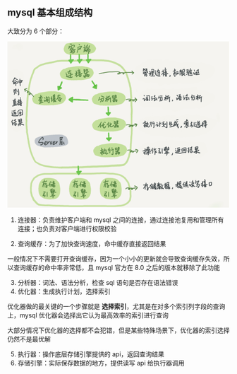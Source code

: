 ## mysql 基本组成结构

大致分为 6 个部分：

![基本组成结构](./pic/Snipaste_2023-05-12_21-45-47.png)

1. 连接器：负责维护客户端和 mysql 之间的连接，通过连接池复用和管理所有连接；也负责对客户端进行权限校验

2. 查询缓存：为了加快查询速度，命中缓存直接返回结果

一般情况下不需要打开查询缓存，因为一个小小的更新就会导致查询缓存失效，所以查询缓存的命中率非常低，且 mysql 官方在 8.0 之后的版本就移除了此功能

3. 分析器：词法、语法分析，检查 sql 语句是否存在语法错误
4. 优化器：生成执行计划，选择索引

优化器做的最关键的一个步骤就是 **选择索引**，尤其是在对多个索引列字段的查询上，mysql 优化器会选择出它认为最高效率的索引进行查询

大部分情况下优化器的选择都不会犯错，但是某些特殊场景下，优化器的索引选择仍然不是最优解

5. 执行器：操作底层存储引擎提供的 api，返回查询结果
6. 存储引擎：实际保存数据的地方，提供读写 api 给执行器调用
